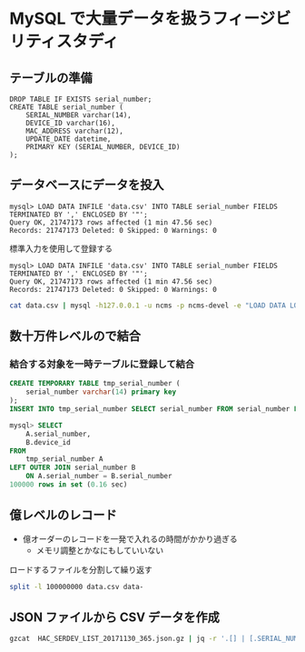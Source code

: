 # MySQL で大量データを扱うフィージビリティスタディ

## テーブルの準備

```mysql
DROP TABLE IF EXISTS serial_number;
CREATE TABLE serial_number (
    SERIAL_NUMBER varchar(14),
    DEVICE_ID varchar(16),
    MAC_ADDRESS varchar(12),
    UPDATE_DATE datetime,
    PRIMARY KEY (SERIAL_NUMBER, DEVICE_ID)
);
```

## データベースにデータを投入

```mysql
mysql> LOAD DATA INFILE 'data.csv' INTO TABLE serial_number FIELDS TERMINATED BY ',' ENCLOSED BY '"';
Query OK, 21747173 rows affected (1 min 47.56 sec)
Records: 21747173 Deleted: 0 Skipped: 0 Warnings: 0
```

標準入力を使用して登録する

```mysql
mysql> LOAD DATA INFILE 'data.csv' INTO TABLE serial_number FIELDS TERMINATED BY ',' ENCLOSED BY '"';
Query OK, 21747173 rows affected (1 min 47.56 sec)
Records: 21747173 Deleted: 0 Skipped: 0 Warnings: 0
```

```bash
cat data.csv | mysql -h127.0.0.1 -u ncms -p ncms-devel -e "LOAD DATA LOCAL INFILE  '/dev/stdin'  INTO TABLE serial_number FIELDS TERMINATED BY ',' ENCLOSED BY '\"';"
```

## 数十万件レベルので結合

### 結合する対象を一時テーブルに登録して結合

```sql
CREATE TEMPORARY TABLE tmp_serial_number (
    serial_number varchar(14) primary key
);
INSERT INTO tmp_serial_number SELECT serial_number FROM serial_number LIMIT 100000;
```

```sql
mysql> SELECT
    A.serial_number,
    B.device_id
FROM
    tmp_serial_number A
LEFT OUTER JOIN serial_number B
    ON A.serial_number = B.serial_number
100000 rows in set (0.16 sec)
```

## 億レベルのレコード

- 億オーダーのレコードを一発で入れるの時間がかかり過ぎる
  - メモリ調整とかなにもしていいない

ロードするファイルを分割して繰り返す

```bash
split -l 100000000 data.csv data-
```

## JSON ファイルから CSV データを作成

```bash
gzcat  HAC_SERDEV_LIST_20171130_365.json.gz | jq -r '.[] | [.SERIAL_NUMBER, .DEVICE_ID, .MAC_ADDRESS, .UPDATE_DATE] | @csv' > HAC_SERDEV_LIST_20171130_365.csv
```
